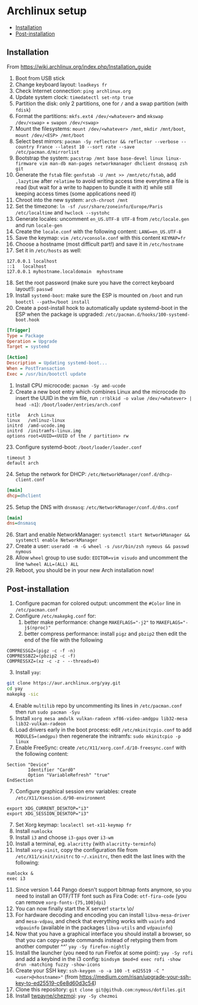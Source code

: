 # Archlinux setup

<!-- toc -->

- [Installation](#installation)
- [Post-installation](#post-installation)

<!-- tocstop -->

## Installation

From <https://wiki.archlinux.org/index.php/Installation_guide>

1. Boot from USB stick
2. Change keyboard layout: `loadkeys fr`
3. Check Internet connection: `ping archlinux.org`
4. Update system clock: `timedatectl set-ntp true`
5. Partition the disk: only 2 partitions, one for `/` and a swap partition (with `fdisk`)
6. Format the partitions: `mkfs.ext4 /dev/<whatever>` and `mkswap /dev/<swap>` + `swapon /dev/<swap>`
7. Mount the filesystems: `mount /dev/<whatever> /mnt`, `mkdir /mnt/boot`, `mount /dev/<ESP> /mnt/boot`
8. Select best mirrors: `pacman -Sy reflector && reflector --verbose --country France --latest 10 --sort rate --save /etc/pacman.d/mirrorlist`
9. Bootstrap the system: `pacstrap /mnt base base-devel linux linux-firmware vim man-db man-pages networkmanager dhclient dnsmasq zsh git`
10. Generate the `fstab` file: `genfstab -U /mnt >> /mnt/etc/fstab`, add `,lazytime` after `relatime` to avoid writing access time everytime a file is read (but wait for a write to happen to bundle it with it) while still keeping access times (some applications need it)
11. Chroot into the new system: `arch-chroot /mnt`
12. Set the timezone: `ln -sf /usr/share/zoneinfo/Europe/Paris /etc/localtime` and `hwclock --systohc`
13. Generate locales: uncomment `en_US.UTF-8 UTF-8` from `/etc/locale.gen` and run `locale-gen`
14. Create the `locale.conf` with the following content: `LANG=en_US.UTF-8`
15. Save the keymap: `vim /etc/vconsole.conf` with this content `KEYMAP=fr`
16. Choose a hostname (most difficult part!) and save it in `/etc/hostname`
17. Set it in `/etc/hosts` as well:
```
127.0.0.1 localhost
::1   localhost
127.0.0.1 myhostname.localdomain  myhostname
```
18. Set the root password (make sure you have the correct keyboard layout!): `passwd`
19. Install `systemd-boot`: make sure the ESP is mounted on `/boot` and run `bootctl --path=/boot install`
20. Create a post-install hook to automatically update systemd-boot in the ESP when the package is upgraded: `/etc/pacman.d/hooks/100-systemd-boot.hook`
```ini
[Trigger]
Type = Package
Operation = Upgrade
Target = systemd

[Action]
Description = Updating systemd-boot...
When = PostTransaction
Exec = /usr/bin/bootctl update
```
1.  Install CPU microcode: `pacman -Sy amd-ucode`
2.  Create a new boot entry which combines Linux and the microcode (to insert the UUID in the vim file, run `:r!blkid -o value /dev/<whatever> | head -n1`): `/boot/loader/entries/arch.conf`
```
title   Arch Linux
linux   /vmlinuz-linux
initrd  /amd-ucode.img
initrd  /initramfs-linux.img
options root=UUID=<UUID of the / partition> rw
```
23. Configure systemd-boot: `/boot/loader/loader.conf`
```
timeout 3
default arch
```
24. Setup the network for DHCP: `/etc/NetworkManager/conf.d/dhcp-client.conf`
```ini
[main]
dhcp=dhclient
```
25. Setup the DNS with `dnsmasq`: `/etc/NetworkManager/conf.d/dns.conf`
```ini
[main]
dns=dnsmasq
```
26. Start and enable NetworkManager: `systemctl start NetworkManager && systemctl enable NetworkManager`
27. Create a user: `useradd -m -G wheel -s /usr/bin/zsh nymous && passwd nymous`
28. Allow `wheel` group to use sudo: `EDITOR=vim visudo` and uncomment the line `%wheel ALL=(ALL) ALL`
29. Reboot, you should be in your new Arch installation now!

## Post-installation

1. Configure pacman for colored output: uncomment the `#Color` line in `/etc/pacman.conf`
2. Configure `/etc/makepkg.conf` for:
   1. better make performance: change `MAKEFLAGS="-j2"` to `MAKEFLAGS="-j$(nproc)"`
   2. better compress performance: install `pigz` and `pbzip2` then edit the end of the file with the following
```shell
COMPRESSGZ=(pigz -c -f -n)
COMPRESSBZ2=(pbzip2 -c -f)
COMPRESSXZ=(xz -c -z - --threads=0)
```
3. Install `yay`:
```sh
git clone https://aur.archlinux.org/yay.git
cd yay
makepkg -sic
```
4. Enable `multilib` repo by uncommenting its lines in `/etc/pacman.conf` then run `sudo pacman -Syu`
5. Install `xorg mesa amdvlk vulkan-radeon xf86-video-amdgpu lib32-mesa lib32-vulkan-radeon`
6. Load drivers early in the boot process: edit `/etc/mkinitcpio.conf` to add `MODULES=(amdgpu)` then regenerate the initramfs: `sudo mkinitcpio -p linux`
7. Enable FreeSync: create `/etc/X11/xorg.conf.d/10-freesync.conf` with the following content:
```
Section "Device"
        Identifier "Card0"
        Option "VariableRefresh" "true"
EndSection
```
7. Configure graphical session env variables: create `/etc/X11/Xsession.d/90-environment`
```
export XDG_CURRENT_DESKTOP="i3"
export XDG_SESSION_DESKTOP="i3"
```
7. Set Xorg keymap: `localectl set-x11-keymap fr`
8. Install `numlockx`
9. Install `i3` and choose `i3-gaps` over `i3-wm`
10. Install a terminal, eg. `alacritty` (with `alacritty-terminfo`)
11. Install `xorg-xinit`, copy the configuration file from `/etc/X11/xinit/xinitrc` to `~/.xinitrc`, then edit the last lines with the following:
```shell
numlockx &
exec i3
```
11. Since version 1.44 Pango doesn't support bitmap fonts anymore, so you need to install an OTF/TTF font such as Fira Code: `otf-fira-code` (you can remove `xorg-fonts-{75,100}dpi`)
12. You can now finally start the X server! `startx` \o/
13. For hardware decoding and encoding you can install `libva-mesa-driver` and `mesa-vdpau`, and check that everything works with `vainfo` and `vdpauinfo` (available in the packages `libva-utils` and `vdpauinfo`)
14. Now that you have a graphical interface you should install a browser, so that you can copy-paste commands instead of retyping them from another computer ^^' `yay -Sy firefox-nightly`
15. Install the launcher (you need to run Firefox at some point): `yay -Sy rofi` and add a keybind in the i3 config: `bindsym $mod+d exec rofi -show drun -matching fuzzy -show-icons`
16. Create your SSH key: `ssh-keygen -o -a 100 -t ed25519 -C "<user>@<hostname>"` (from <https://medium.com/risan/upgrade-your-ssh-key-to-ed25519-c6e8d60d3c54>)
17. Clone this repository: `git clone git@github.com:nymous/dotfiles.git`
18. Install [twpayne/chezmoi](https://github.com/twpayne/chezmoi): `yay -Sy chezmoi`
